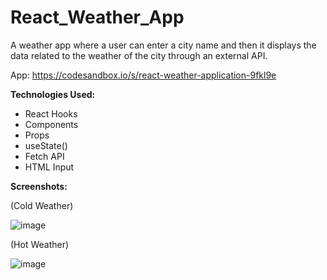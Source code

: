 # React_Weather_App
A weather app where a user can enter a city name and then it displays the data related to the weather of the city through an external API.

App: https://codesandbox.io/s/react-weather-application-9fkl9e

**Technologies Used:**
- React Hooks
- Components
- Props
- useState()
- Fetch API
- HTML Input

**Screenshots:**

(Cold Weather)

![image](https://user-images.githubusercontent.com/98918017/200056089-02537009-15f5-4589-bd64-a399f38487ef.png)

(Hot Weather)

![image](https://user-images.githubusercontent.com/98918017/200056263-20bf1fef-1c78-49da-83d6-223d90ef3da0.png)
